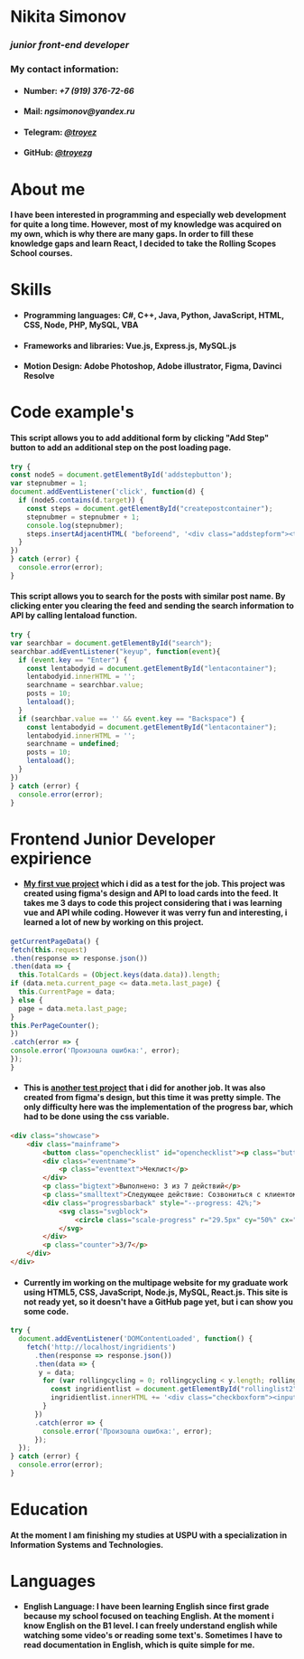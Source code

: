# Nikita Simonov
### _junior front-end developer_ ###
### My contact information: ###
 * #### Number: _+7 (919) 376-72-66_ #### 
 * #### Mail: _ngsimonov@yandex.ru_ ####
 * #### Telegram: [_@troyez_](t.me/troyez) ####
 * #### GitHub: [_@troyezg_](https://github.com/troyezg) ####

# About me #
#### I have been interested in programming and especially web development for quite a long time. However, most of my knowledge was acquired on my own, which is why there are many gaps. In order to fill these knowledge gaps and learn React, I decided to take the Rolling Scopes School courses. ####

# Skills #
 * #### Programming languages: C#, C++, Java, Python, JavaScript, HTML, CSS, Node, PHP, MySQL, VBA ####
 * #### Frameworks and libraries: Vue.js, Express.js, MySQL.js ####
 * #### Motion Design: Adobe Photoshop, Adobe illustrator, Figma, Davinci Resolve ####

# Code example's #
#### This script allows you to add additional form by clicking "Add Step" button to add an additional step on the post loading page. ####

```javascript
try {
const node5 = document.getElementById('addstepbutton');
var stepnubmer = 1;
document.addEventListener('click', function(d) {  
  if (node5.contains(d.target)) {
    const steps = document.getElementById("createpostcontainer");
    stepnubmer = stepnubmer + 1;
    console.log(stepnubmer);
    steps.insertAdjacentHTML( "beforeend", '<div class="addstepform"><textarea class="addstepformtext" id="addstepform' + stepnubmer +'" placeholder="Шаг ' + stepnubmer + ' "></textarea><input type="file" class="loadimagestep" id="loadimagestep' + stepnubmer + '"></div>');
  }
})
} catch (error) {
  console.error(error);
}
```
#### This script allows you to search for the posts with similar post name. By clicking enter you clearing the feed and sending the search information to API by calling lentaload function. ####

```javascript
try {
var searchbar = document.getElementById("search");
searchbar.addEventListener("keyup", function(event){
  if (event.key == "Enter") {
    const lentabodyid = document.getElementById("lentacontainer");
    lentabodyid.innerHTML = '';
    searchname = searchbar.value;
    posts = 10;
    lentaload();
  }
  if (searchbar.value == '' && event.key == "Backspace") {
    const lentabodyid = document.getElementById("lentacontainer");
    lentabodyid.innerHTML = '';
    searchname = undefined;
    posts = 10;
    lentaload();
  }
})
} catch (error) {
  console.error(error);
}
```

# Frontend Junior Developer expirience #

* #### [My first vue project](https://github.com/troyezg/vue-project) which i did as a test for the job. This project was created using figma's design and API to load cards into the feed. It takes me 3 days to code this project considering that i was learning vue and API while coding. However it was verry fun and interesting, i learned a lot of new by working on this project. ####

```javascript
getCurrentPageData() {
fetch(this.request)
.then(response => response.json())
.then(data => {
  this.TotalCards = (Object.keys(data.data)).length;
if (data.meta.current_page <= data.meta.last_page) {
  this.CurrentPage = data;
} else {
  page = data.meta.last_page;
}
this.PerPageCounter();
})
.catch(error => {
console.error('Произошла ошибка:', error);
});
}
```

* #### This is [another test project](https://github.com/troyezg/another-test-project) that i did for another job. It was also created from figma's design, but this time it was pretty simple. The only difficulty here was the implementation of the progress bar, which had to be done using the css variable. ####

```html
<div class="showcase">
	<div class="mainframe">
		<button class="openchecklist" id="openchecklist"><p class="buttontext">Открыть чеклист</p></button>
		<div class="eventname">
			<p class="eventtext">Чеклист</p>
		</div>
		<p class="bigtext">Выполнено: 3 из 7 действий</p>
		<p class="smalltext">Следующее действие: Созвониться с клиентом до 23.05.24 12:00</p>
		<div class="progressbarback" style="--progress: 42%;">
			<svg class="svgblock">
				<circle class="scale-progress" r="29.5px" cy="50%" cx="50%"></circle>
			</svg>
		</div>
		<p class="counter">3/7</p>
	</div>
</div>
```

* #### Currently im working on the multipage website for my graduate work using HTML5, CSS, JavaScript, Node.js, MySQL, React.js. This site is not ready yet, so it doesn't have a GitHub page yet, but i can show you some code. ####

```javascript
try {
  document.addEventListener('DOMContentLoaded', function() {
    fetch('http://localhost/ingridients')
      .then(response => response.json())
      .then(data => {
       y = data;
        for (var rollingcycling = 0; rollingcycling < y.length; rollingcycling++) {
          const ingridientlist = document.getElementById("rollinglist2");
          ingridientlist.innerHTML += '<div class="checkboxform"><input type="checkbox" id="ingridient-' + y[rollingcycling].id + '" style="accent-color: #E53935;"> <label for="ingridient-' + y[rollingcycling].id + '" class="rollinglist2text">'+ y[rollingcycling].i_name +'</label></div>';
        }  
      })
      .catch(error => {
        console.error('Произошла ошибка:', error);
      });
  }); 
} catch (error) {
  console.error(error);
}
```

# Education #
#### At the moment I am finishing my studies at USPU with a specialization in Information Systems and Technologies. ####

# Languages #
* #### English Language: I have been learning English since first grade because my school focused on teaching English. At the moment i know English on the B1 level. I can freely understand english while watching some video's or reading some text's. Sometimes I have to read documentation in English, which is quite simple for me. ####